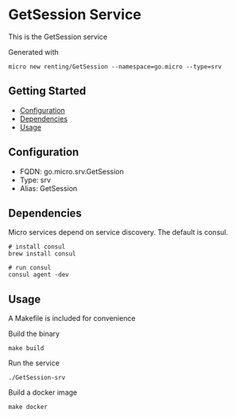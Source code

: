 # GetSession Service

This is the GetSession service

Generated with

```
micro new renting/GetSession --namespace=go.micro --type=srv
```

## Getting Started

- [Configuration](#configuration)
- [Dependencies](#dependencies)
- [Usage](#usage)

## Configuration

- FQDN: go.micro.srv.GetSession
- Type: srv
- Alias: GetSession

## Dependencies

Micro services depend on service discovery. The default is consul.

```
# install consul
brew install consul

# run consul
consul agent -dev
```

## Usage

A Makefile is included for convenience

Build the binary

```
make build
```

Run the service
```
./GetSession-srv
```

Build a docker image
```
make docker
```